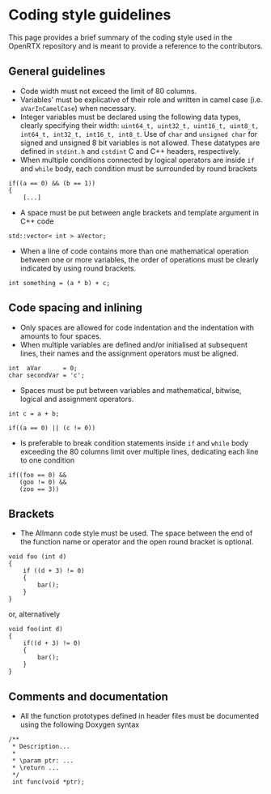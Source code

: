 # Coding style guidelines

This page provides a brief summary of the coding style used in the OpenRTX repository and is meant to provide a reference to the contributors.

## General guidelines
* Code width must not exceed the limit of 80 columns.
* Variables' must be explicative of their role and written in camel case (i.e. `aVarInCamelCase`) when necessary.
* Integer variables must be declared using the following data types, clearly specifying their width: `uint64_t, uint32_t, uint16_t, uint8_t, int64_t, int32_t, int16_t, int8_t`. Use of `char` and `unsigned char` for signed and unsigned 8 bit variables is not allowed. These datatypes are defined in `stdint.h` and `cstdint` C and C++ headers, respectively.
* When multiple conditions connected by logical operators are inside `if` and `while` body, each condition must be surrounded by round brackets
```
if((a == 0) && (b == 1))
{
    [...]
```
* A space must be put between angle brackets and template argument in C++ code
```
std::vector< int > aVector;
```
* When a line of code contains more than one mathematical operation between one or more variables, the order of operations must be clearly indicated by using round brackets.
```
int something = (a * b) + c;
```

## Code spacing and inlining
* Only spaces are allowed for code indentation and the indentation with amounts to four spaces.
* When multiple variables are defined and/or initialised at subsequent lines, their names and the assignment operators must be aligned.
```
int  aVar      = 0;
char secondVar = 'c';
```
* Spaces must be put between variables and mathematical, bitwise, logical and assignment operators.
```
int c = a + b;

if((a == 0) || (c != 0))
```
* Is preferable to break condition statements inside `if` and `while` body exceeding the 80 columns limit over multiple lines, dedicating each line to one condition
```
if((foo == 0) &&
   (goo != 0) &&
   (zoo == 3))
```

## Brackets
* The Allmann code style must be used. The space between the end of the function name or operator and the open round bracket is optional.
```
void foo (int d)
{
    if ((d + 3) != 0)
    {
        bar();
    }
}
```
or, alternatively
```
void foo(int d)
{
    if((d + 3) != 0)
    {
        bar();
    }
}
```

## Comments and documentation
* All the function prototypes defined in header files must be documented using the following Doxygen syntax
```
/**
 * Description...
 *
 * \param ptr: ...
 * \return ...
 */
 int func(void *ptr);
```

